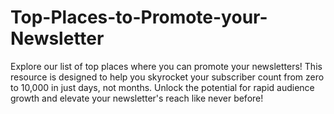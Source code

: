 # Top-Places-to-Promote-your-Newsletter
Explore our list of top places where you can promote your newsletters! This resource is designed to help you skyrocket your subscriber count from zero to 10,000 in just days, not months. Unlock the potential for rapid audience growth and elevate your newsletter's reach like never before!
